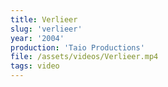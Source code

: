 ```yaml
---
title: Verlieer
slug: 'verlieer'
year: '2004'
production: 'Taio Productions'
file: /assets/videos/Verlieer.mp4
tags: video
---
```

